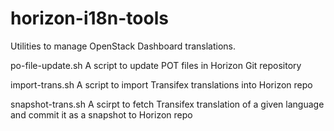 horizon-i18n-tools
==================

Utilities to manage OpenStack Dashboard translations.

po-file-update.sh
  A script to update POT files in Horizon Git repository

import-trans.sh
  A script to import Transifex translations into Horizon repo

snapshot-trans.sh
  A scirpt to fetch Transifex translation of a given language
  and commit it as a snapshot to Horizon repo
